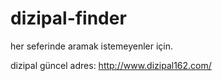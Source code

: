 # dizipal-finder
her seferinde aramak istemeyenler için.

dizipal güncel adres: http://www.dizipal162.com/